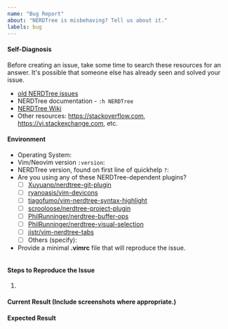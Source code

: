 ```yaml
---
name: "Bug Report"
about: "NERDTree is misbehaving? Tell us about it."
labels: bug
---
```

<!-- Attention! Please Read!

Please fill out ALL the information below so that the issue can be fully
understood. Omitting information will delay the resolution of your issue. It
will be labeled "Needs More Info", and may be closed until there is enough
information.

Keep in mind that others may have the same question in the future. The better
your information, the more likely they'll be able to help themselves. -->

#### Self-Diagnosis
Before creating an issue, take some time to search these resources for an answer. It's possible that someone else has already seen and solved your issue.
- [old NERDTree issues](https://github.com/preservim/nerdtree/issues?q=is%3Aissue)
- NERDTree documentation - `:h NERDTree`
- [NERDTree Wiki](https://github.com/scrooloose/nerdtree/wiki)
- Other resources: <https://stackoverflow.com>, <https://vi.stackexchange.com>, etc.

#### Environment
- Operating System: 
- Vim/Neovim version `:version`: 
- NERDTree version, found on first line of quickhelp `?`: 
- Are you using any of these NERDTree-dependent plugins?  <!-- Check the boxes after creating the issue. -->
    - [ ] [Xuyuanp/nerdtree-git-plugin](https://github.com/Xuyuanp/nerdtree-git-plugin)
    - [ ] [ryanoasis/vim-devicons](https://github.com/ryanoasis/vim-devicons)
    - [ ] [tiagofumo/vim-nerdtree-syntax-highlight](https://github.com/tiagofumo/vim-nerdtree-syntax-highlight)
    - [ ] [scrooloose/nerdtree-project-plugin](https://github.com/scrooloose/nerdtree-project-plugin)
    - [ ] [PhilRunninger/nerdtree-buffer-ops](https://github.com/PhilRunninger/nerdtree-buffer-ops)
    - [ ] [PhilRunninger/nerdtree-visual-selection](https://github.com/PhilRunninger/nerdtree-visual-selection)
    - [ ] [jistr/vim-nerdtree-tabs](https://github.com/jistr/vim-nerdtree-tabs)
    - [ ] Others (specify):
- Provide a minimal **.vimrc** file that will reproduce the issue.
```vim
```

#### Steps to Reproduce the Issue
1. 

#### Current Result (Include screenshots where appropriate.)

#### Expected Result

